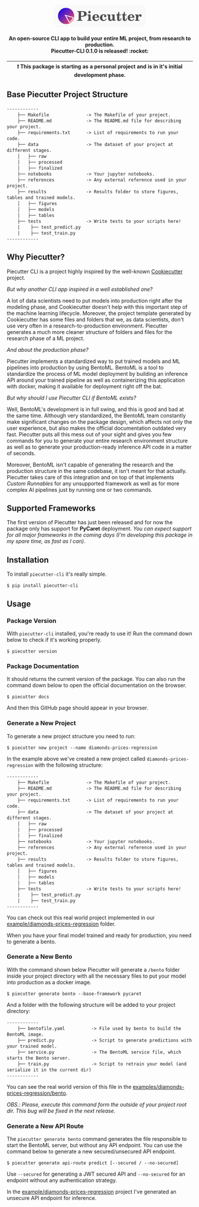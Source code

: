 <div align="center">
    <img src="statics/logo.png" width="250" />
    <h4>
        An open-source CLI app to build your entire ML project, from research to production. <br />
        Piecutter-CLI 0.1.0 is released! :rocket:
    </h4>

| :exclamation:  This package is starting as a personal project and is in it's initial development phase.   |
|-----------------------------------------------------------------------------------------------------------|
</div>


## Base Piecutter Project Structure
    ------------
        ├── Makefile              -> The Makefile of your project.
        ├── README.md             -> The README.md file for describing your project.
        ├── requirements.txt      -> List of requirements to run your code.
        ├── data                  -> The dataset of your project at different stages.
        │   ├── raw
        │   ├── processed
        │   ├── finalized
        ├── notebooks             -> Your jupyter notebooks.
        ├── references            -> Any external reference used in your project.
        ├── results               -> Results folder to store figures, tables and trained models.
        │   ├── figures
        │   ├── models
        │   ├── tables
        ├── tests                 -> Write tests to your scripts here!
        |    ├── test_predict.py
        |    ├── test_train.py
    ------------

## Why Piecutter?
Piecutter CLI is a project highly inspired by the well-known <a href="https://github.com/cookiecutter/cookiecutter" target="_blank">Cookiecutter</a> project.

*But why another CLI app inspired in a well established one?*

A lot of data scientists need to put models into production right after the modeling phase, and Cookiecutter doesn't help with this important step of the machine learning lifecycle. Moreover, the project template generated by Cookiecutter has some files and folders that we, as data scientists, don't use very often in a research-to-production environment. Piecutter generates a much more cleaner structure of folders and files for the research phase of a ML project.

*And about the production phase?*

Piecutter implements a standardized way to put trained models and ML pipelines into production by using BentoML. BentoML is a tool to standardize the process of ML model deployment by building an inference API around your trained pipeline as well as containerizing this application with docker, making it available for deployment right off the bat.

*But why should I use Piecutter CLI if BentoML exists?*

Well, BentoML's development is in full swing, and this is good and bad at the same time. Although very standardized, the BentoML team constantly make significant changes on the package design, which affects not only the user experience, but also makes the official documentation outdated very fast. Piecutter puts all this mess out of your sight and gives you few commands for you to generate your entire research environment structure as well as to generate your production-ready inference API code in a matter of seconds.

Moreover, BentoML isn't capable of generating the research and the production structure in the same codebase, it isn't meant for that actually. Piecutter takes care of this integration and on top of that implements *Custom Runnables* for any unsupported framework as well as for more complex AI pipelines just by running one or two commands.

## Supported Frameworks
The first version of Piecutter has just been released and for now the package only has support for **PyCaret** deployment. *You can expect support for all major frameworks in the coming days (I'm developing this package in my spare time, as fast as I can)*.

## Installation
To install `piecutter-cli` it's really simple.

    $ pip install piecutter-cli

## Usage
### Package Version
With `piecutter-cli` installed, you're ready to use it! Run the command down below to check if it's working properly.

    $ piecutter version

### Package Documentation
It should returns the current version of the package. You can also run the command down below to open the official documentation on the browser.

    $ piecutter docs

And then this GitHub page should appear in your browser.

### Generate a New Project
To generate a new project structure you need to run:

    $ piecutter new project --name diamonds-prices-regression

In the example above we've created a new project called `diamonds-prices-regression` with the following structure:

    ------------
        ├── Makefile              -> The Makefile of your project.
        ├── README.md             -> The README.md file for describing your project.
        ├── requirements.txt      -> List of requirements to run your code.
        ├── data                  -> The dataset of your project at different stages.
        │   ├── raw
        │   ├── processed
        │   ├── finalized
        ├── notebooks             -> Your jupyter notebooks.
        ├── references            -> Any external reference used in your project.
        ├── results               -> Results folder to store figures, tables and trained models.
        │   ├── figures
        │   ├── models
        │   ├── tables
        ├── tests                 -> Write tests to your scripts here!
        |    ├── test_predict.py
        |    ├── test_train.py
    ------------

You can check out this real world project implemented in our <a href="https://github.com/g0nz4rth/piecutter-cli/tree/main/examples/diamonds-prices-regression" target="_blank">example/diamonds-prices-regression</a> folder.

When you have your final model trained and ready for production, you need to generate a bento.

### Generate a New Bento
With the command shown below Piecutter will generate a `/bento` folder inside your project directory with all the necessary files to put your model into production as a docker image.

    $ piecutter generate bento --base-framework pycaret

And a folder with the following structure will be added to your project directory:

    ------------
        ├── bentofile.yaml          -> File used by bento to build the BentoML image.
        ├── predict.py              -> Script to generate predictions with your trained model.
        ├── service.py              -> The BentoML service file, which starts the Bento server.
        ├── train.py                -> Script to retrain your model (and serialize it in the current dir)
    ------------

You can see the real world version of this file in the <a href="https://github.com/g0nz4rth/piecutter-cli/tree/main/examples/diamonds-prices-regression/bento" target="_blank">examples/diamonds-prices-regression/bento</a>.

*OBS.: Please, execute this command form the outside of your project root dir. This bug will be fixed in the next release.*

### Generate a New API Route
The `piecutter generate bento` command generates the file responsible to start the BentoML server, but without any API endpoint. You can use the command below to generate a new secured/unsecured API endpoint.

    $ piecutter generate api-route predict [--secured / --no-secured]

Use `--secured` for generating a JWT secured API and `--no-secured` for an endpoint without any authentication strategy.

In the <a href="https://github.com/g0nz4rth/piecutter-cli/tree/main/examples/diamonds-prices-regression" target="_blank">example/diamonds-prices-regression</a> project I've generated an unsecure API endpoint for inference.
